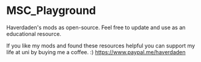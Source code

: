 # MSC_Playground
Haverdaden's mods as open-source. Feel free to update and use as an educational resource.

If you like my mods and found these resources helpful you can support my life at uni by buying me a coffee. :)
https://www.paypal.me/haverdaden
